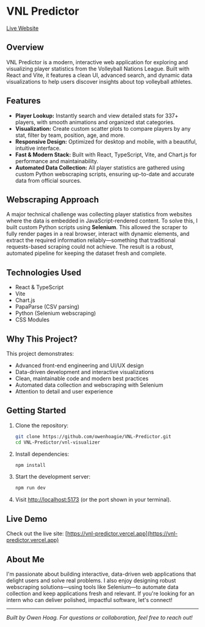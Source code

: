 # VNL Predictor

[Live Website](https://vnl-predictor.vercel.app)

## Overview
VNL Predictor is a modern, interactive web application for exploring and visualizing player statistics from the Volleyball Nations League. Built with React and Vite, it features a clean UI, advanced search, and dynamic data visualizations to help users discover insights about top volleyball athletes.

## Features
- **Player Lookup:** Instantly search and view detailed stats for 337+ players, with smooth animations and organized stat categories.
- **Visualization:** Create custom scatter plots to compare players by any stat, filter by team, position, age, and more.
- **Responsive Design:** Optimized for desktop and mobile, with a beautiful, intuitive interface.
- **Fast & Modern Stack:** Built with React, TypeScript, Vite, and Chart.js for performance and maintainability.
- **Automated Data Collection:** All player statistics are gathered using custom Python webscraping scripts, ensuring up-to-date and accurate data from official sources.

## Webscraping Approach
A major technical challenge was collecting player statistics from websites where the data is embedded in JavaScript-rendered content. To solve this, I built custom Python scripts using **Selenium**. This allowed the scraper to fully render pages in a real browser, interact with dynamic elements, and extract the required information reliably—something that traditional requests-based scraping could not achieve. The result is a robust, automated pipeline for keeping the dataset fresh and complete.

## Technologies Used
- React & TypeScript
- Vite
- Chart.js
- PapaParse (CSV parsing)
- Python (Selenium webscraping)
- CSS Modules

## Why This Project?
This project demonstrates:
- Advanced front-end engineering and UI/UX design
- Data-driven development and interactive visualizations
- Clean, maintainable code and modern best practices
- Automated data collection and webscraping with Selenium
- Attention to detail and user experience

## Getting Started
1. Clone the repository:
   ```sh
   git clone https://github.com/owenhoagie/VNL-Predictor.git
   cd VNL-Predictor/vnl-visualizer
   ```
2. Install dependencies:
   ```sh
   npm install
   ```
3. Start the development server:
   ```sh
   npm run dev
   ```
4. Visit [http://localhost:5173](http://localhost:5173) (or the port shown in your terminal).

## Live Demo
Check out the live site: [https://vnl-predictor.vercel.app](https://vnl-predictor.vercel.app)

## About Me
I'm passionate about building interactive, data-driven web applications that delight users and solve real problems. I also enjoy designing robust webscraping solutions—using tools like Selenium—to automate data collection and keep applications fresh and relevant. If you're looking for an intern who can deliver polished, impactful software, let's connect!

---

*Built by Owen Hoag. For questions or collaboration, feel free to reach out!*

